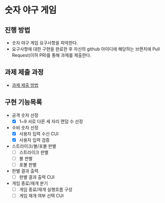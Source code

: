 # 숫자 야구 게임
## 진행 방법
* 숫자 야구 게임 요구사항을 파악한다.
* 요구사항에 대한 구현을 완료한 후 자신의 github 아이디에 해당하는 브랜치에 Pull Request(이하 PR)를 통해 과제를 제출한다.

## 과제 제출 과정
* [과제 제출 방법](https://github.com/next-step/nextstep-docs/tree/master/precourse)

## 구현 기능목록
* 공격 숫자 선정
  - [x] 1~9 서로 다른 세 자리 랜덤 수 선정
* 수비 숫자 선정
  - [x] 사용자 입력 수신 CUI
  - [x] 사용자 입력 검증
* 스트라이크/볼/포볼 판별
  - [ ] 스트라이크 판별
  - [ ] 볼 판별
  - [ ] 포볼 판별
* 판별 결과 출력
  - [ ] 판별 결과 출력 CUI
* 게임 종료/재개 분기
  - [ ] 게임 종료/재개 실행흐름 구성
  - [ ] 게임 재개 여부 선택 CUI

